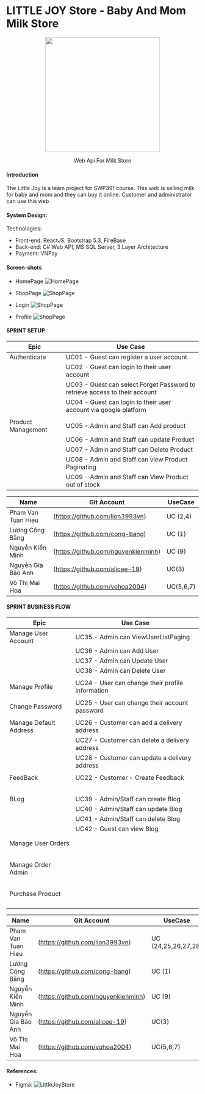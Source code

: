 # LITTLE JOY Store - Baby And Mom Milk Store

<div align="center">
    <img style="width: 300px;" src="https://firebasestorage.googleapis.com/v0/b/little-joy-2c5d3.appspot.com/o/logo%20git.png?alt=media&token=896298f2-1654-46d4-80b8-3ec8a6a8292e" />
    <p>Web Api For Milk Store</p>
</div>

#### Introduction
The Little Joy is a team project for SWP391 course. This web is selling milk for baby and mom and they can buy it online.
Customer and administrator can use this web

#### System Design:

Technologies:
- Front-end: ReactJS, Bootstrap 5.3, FireBase
- Back-end: C# Web API, MS SQL Server, 3 Layer Architecture
- Payment: VNPay

#### Screen-shots
- HomePage
![HomePage](REPORT/UI/MainPage.png)

- ShopPage
![ShopPage](REPORT/UI/ShopPage.png)

- Login
![ShopPage](REPORT/UI/Login.png)

- Profile
![ShopPage](REPORT/UI/Profile.png)

#### SPRINT SETUP

| Epic                  |                Use Case                                                     |                           
|-----------------------|-----------------------------------------------------------------------------|       
| Authenticate          | UC01 - Guest can register a user account                                    |                                
|                       | UC02 - Guest can login to their user account                                |        
|                       | UC03 - Guest can select Forget Password to retrieve access to their account |  
|                       | UC04 - Guest can login to their user account via google platform            |
|                                                                                                     |
| Product Management    | UC05 - Admin and Staff can Add product                                      |                                
|                       | UC06 - Admin and Staff can update Product                                   |        
|                       | UC07 - Admin and Staff can Delete Product                                   |  
|                       | UC08 - Admin and Staff can view Product Paginating                          |
|                       | UC09 - Admin and Staff can View Product out of stock                        |



| Name                  |                Git Account                                                  |        UseCase      |
|-----------------------|-----------------------------------------------------------------------------|---------------------|    
| Pham Van Tuan Hieu    | (https://github.com/lion3993vn)                                             | UC (2,4)            |                                    
| Lương Công Bằng       | (https://github.com/cong-bang)                                              | UC (1)              |            
| Nguyễn Kiến Minh      | (https://github.com/nguyenkienminh)                                         | UC (9)              |      
| Nguyễn Gia Bảo Anh    | (https://github.com/alicee-19)                                              | UC(3)               |    
| Võ Thị Mai Hoa        | (https://github.com/vohoa2004)                                              | UC(5,6,7)           |    


#### SPRINT BUSINESS FLOW

| Epic                  |                Use Case                                                     |                           
|-----------------------|-----------------------------------------------------------------------------|       
| Manage User Account   | UC35 - Admin can ViewUserListPaging                                         |                                
|                       | UC36 - Admin can Add User                                                   |        
|                       | UC37 - Admin can Update User                                                |   
|                       | UC38 - Admin can Delete User                                                |
|                                                                                                     |
| Manage Profile        | UC24 - User can change their profile information                            |                                
|                                                                                                     |
| Change Password       | UC25 - User can change their account password                               |
|                                                                                                     |
| Manage Default Address| UC26 - Customer can add a delivery address                                  |                                
|                       | UC27 - Customer can delete a delivery address                               |        
|                       | UC28 - Customer can update a delivery address                               |  
|                                                                                                     |
| FeedBack              | UC22 - Customer - Create Feedback                                           |                                
|                       |                                                                             |         
|                       |                                                                             |  
|                       |                                                                             |
|                       |                                                                             |
|                                                                                                     |
| BLog                  | UC39 - Admin/Staff can create Blog                                          |                                
|                       | UC40 - Admin/Staff can update Blog                                          |        
|                       | UC41 - Admin/Staff can delete Blog                                          |  
|                       | UC42 - Guest can view Blog                                                  |
|                       |                                                                             |
|                                                                                                     |
| Manage User Orders    |                                                                             |                                
|                       |                                                                             |        
|                       |                                                                             |  
|                       |                                                                             |
|                       |                                                                             | 
|                                                                                                     |
| Manage Order Admin    |                                                                             |                                
|                       |                                                                             |         
|                       |                                                                             |  
|                       |                                                                             |
|                       |                                                                             |
|                                                                                                     |
| Purchase Product      |                                                                             |                                
|                       |                                                                             |        
|                       |                                                                             |  
|                       |                                                                             |
|                       |                                                                             |


| Name                  |                Git Account                                                  |        UseCase      |
|-----------------------|-----------------------------------------------------------------------------|---------------------|    
| Pham Van Tuan Hieu    | (https://github.com/lion3993vn)                                             | UC (24,25,26,27,28) |                                    
| Lương Công Bằng       | (https://github.com/cong-bang)                                              | UC (1)              |            
| Nguyễn Kiến Minh      | (https://github.com/nguyenkienminh)                                         | UC (9)              |      
| Nguyễn Gia Bảo Anh    | (https://github.com/alicee-19)                                              | UC(3)               |    
| Võ Thị Mai Hoa        | (https://github.com/vohoa2004)                                              | UC(5,6,7)           |  


#### References:
- Figma: ![LittleJoyStore]([https://www.figma.com/file/VwOE5jngD07N00OydAgRC9/version-1.0?type=design&node-id=138%3A2&mode=design&t=kRl7sah9T2KRONWB-1](https://www.figma.com/design/27qQ7FoSlia57I2wMlbEcv/V1.0?node-id=67-802&t=JAQ8IF1EJOxbl3QW-1))
